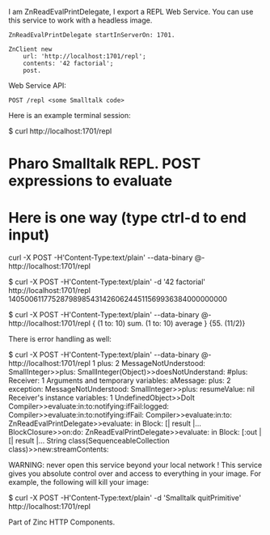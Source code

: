 I am ZnReadEvalPrintDelegate, I export a REPL Web Service.You can use this service to work with a headless image.	ZnReadEvalPrintDelegate startInServerOn: 1701.		ZnClient new		url: 'http://localhost:1701/repl';		contents: '42 factorial';		post.	Web Service API:	POST /repl <some Smalltalk code>	 Here is an example terminal session:$ curl http://localhost:1701/repl# Pharo Smalltalk REPL. POST expressions to evaluate# Here is one way (type ctrl-d to end input)curl -X POST -H'Content-Type:text/plain' --data-binary @- http://localhost:1701/repl$ curl -X POST -H'Content-Type:text/plain' -d '42 factorial' http://localhost:1701/repl1405006117752879898543142606244511569936384000000000$ curl -X POST -H'Content-Type:text/plain' --data-binary @- http://localhost:1701/repl{ (1 to: 10) sum. (1 to: 10) average }{55. (11/2)}There is error handling as well:$ curl -X POST -H'Content-Type:text/plain' --data-binary @- http://localhost:1701/repl1 plus: 2MessageNotUnderstood: SmallInteger>>plus:SmallInteger(Object)>>doesNotUnderstand: #plus:	Receiver: 1	Arguments and temporary variables: 		aMessage: 	plus: 2		exception: 	MessageNotUnderstood: SmallInteger>>plus:		resumeValue: 	nil	Receiver's instance variables: 1UndefinedObject>>DoItCompiler>>evaluate:in:to:notifying:ifFail:logged:Compiler>>evaluate:in:to:notifying:ifFail:Compiler>>evaluate:in:to:ZnReadEvalPrintDelegate>>evaluate: in Block: [| result |...BlockClosure>>on:do:ZnReadEvalPrintDelegate>>evaluate: in Block: [:out | [| result |...String class(SequenceableCollection class)>>new:streamContents:WARNING: never open this service beyond your local network !This service gives you absolute control over and access to everything in your image. For example, the following will kill your image:$ curl -X POST -H'Content-Type:text/plain' -d 'Smalltalk quitPrimitive' http://localhost:1701/replPart of Zinc HTTP Components. 